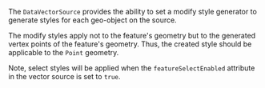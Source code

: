 The `DataVectorSource` provides the ability to set a modify style generator to generate styles for each geo-object on the source.

The modify styles apply not to the feature's geometry but to the generated vertex points of the feature's geometry. Thus, the created style should be applicable to the `Point` geometry.

Note, select styles will be applied when the `featureSelectEnabled` attribute in the vector source is set to `true`.
